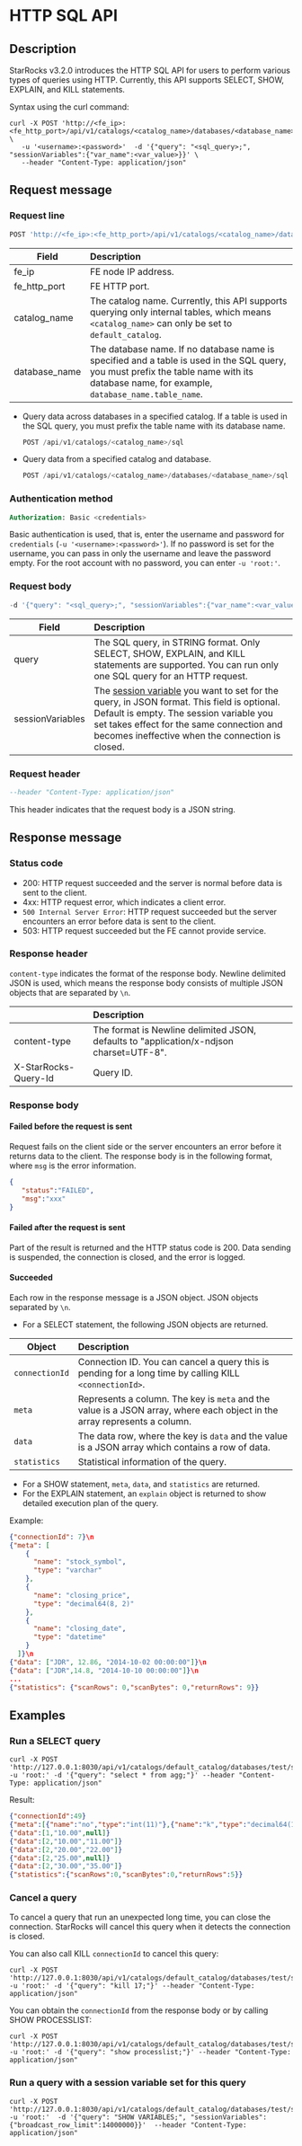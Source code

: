 # HTTP SQL API

## Description

StarRocks v3.2.0 introduces the HTTP SQL API for users to perform various types of queries using HTTP. Currently, this API supports SELECT, SHOW, EXPLAIN, and KILL statements.

Syntax using the curl command:

```shell
curl -X POST 'http://<fe_ip>:<fe_http_port>/api/v1/catalogs/<catalog_name>/databases/<database_name>/sql' \
   -u '<username>:<password>'  -d '{"query": "<sql_query>;", "sessionVariables":{"var_name":<var_value>}}' \
   --header "Content-Type: application/json"
```

## Request message

### Request line

```sql
POST 'http://<fe_ip>:<fe_http_port>/api/v1/catalogs/<catalog_name>/databases/<database_name>/sql'
```

| Field                    | Description                                                  |
| ------------------------ | :----------------------------------------------------------- |
|  fe_ip                   | FE node IP address.                                                  |
|  fe_http_port            | FE HTTP port.                                           |
|  catalog_name            | The catalog name. Currently, this API supports querying only internal tables, which means `<catalog_name>` can only be set to `default_catalog`. |
|  database_name           | The database name. If no database name is specified and a table is used in the SQL query, you must prefix the table name with its database name, for example, `database_name.table_name`. |

- Query data across databases in a specified catalog. If a table is used in the SQL query, you must prefix the table name with its database name.

   ```SQL
   POST /api/v1/catalogs/<catalog_name>/sql
   ```

- Query data from a specified catalog and database.

   ```SQL
   POST /api/v1/catalogs/<catalog_name>/databases/<database_name>/sql
   ```

### Authentication method

```SQL
Authorization: Basic <credentials>
```

Basic authentication is used, that is, enter the username and password for `credentials` (`-u '<username>:<password>'`). If no password is set for the username, you can pass in only the username and leave the password empty. For the root account with no password, you can enter `-u 'root:'`.

### Request body

```SQL
-d '{"query": "<sql_query>;", "sessionVariables":{"var_name":<var_value>}}'
```

| Field                    | Description                                                  |
| ------------------------ | :----------------------------------------------------------- |
| query                    | The SQL query, in STRING format. Only SELECT, SHOW, EXPLAIN, and KILL statements are supported. You can run only one SQL query for an HTTP request. |
| sessionVariables         | The [session variable](../System_variable.md) you want to set for the query, in JSON format. This field is optional. Default is empty. The session variable you set takes effect for the same connection and becomes ineffective when the connection is closed. |

### Request header

```SQL
--header "Content-Type: application/json"
```

This header indicates that the request body is a JSON string.

## Response message

### Status code

- 200: HTTP request succeeded and the server is normal before data is sent to the client.
- 4xx: HTTP request error, which indicates a client error.
- `500 Internal Server Error`: HTTP request succeeded but the server encounters an error before data is sent to the client.
- 503: HTTP request succeeded but the FE cannot provide service.

### Response header

`content-type` indicates the format of the response body. Newline delimited JSON is used, which means the response body consists of multiple JSON objects that are separated by `\n`.

|                      | Description                                                  |
| -------------------- | :----------------------------------------------------------- |
| content-type         | The format is Newline delimited JSON, defaults to "application/x-ndjson charset=UTF-8". |
| X-StarRocks-Query-Id | Query ID.                                                          |

### Response body

#### Failed before the request is sent

Request fails on the client side or the server encounters an error before it returns data to the client. The response body is in the following format, where `msg` is the error information.

```json
{
   "status":"FAILED",
   "msg":"xxx"
}
```

#### Failed after the request is sent

Part of the result is returned and the HTTP status code is 200. Data sending is suspended, the connection is closed, and the error is logged.

#### Succeeded

Each row in the response message is a JSON object. JSON objects separated by `\n`.

- For a SELECT statement, the following JSON objects are returned.

| Object       | Description                                                  |
| ------------ | :----------------------------------------------------------- |
| `connectionId` | Connection ID. You can cancel a query this is pending for a long time by calling KILL `<connectionId>`. |
| `meta`        | Represents a column. The key is `meta` and the value is a JSON array, where each object in the array represents a column. |
| `data`         | The data row, where the key is `data` and the value is a JSON  array which contains a row of data. |
| `statistics`   | Statistical information of the query.                                       |

- For a SHOW statement, `meta`, `data`, and `statistics` are returned.
- For the EXPLAIN statement, an `explain` object is returned to show detailed execution plan of the query.

Example:

```json
{"connectionId": 7}\n
{"meta": [
    {
      "name": "stock_symbol",
      "type": "varchar"
    },
    {
      "name": "closing_price",
      "type": "decimal64(8, 2)"
    },
    {
      "name": "closing_date",
      "type": "datetime"
    }
  ]}\n
{"data": ["JDR", 12.86, "2014-10-02 00:00:00"]}\n
{"data": ["JDR",14.8, "2014-10-10 00:00:00"]}\n
...
{"statistics": {"scanRows": 0,"scanBytes": 0,"returnRows": 9}}
```

## Examples

### Run a SELECT query

```shell
curl -X POST 'http://127.0.0.1:8030/api/v1/catalogs/default_catalog/databases/test/sql' -u 'root:' -d '{"query": "select * from agg;"}' --header "Content-Type: application/json"
```

Result:

```json
{"connectionId":49}
{"meta":[{"name":"no","type":"int(11)"},{"name":"k","type":"decimal64(10, 2)"},{"name":"v","type":"decimal64(10, 2)"}]}
{"data":[1,"10.00",null]}
{"data":[2,"10.00","11.00"]}
{"data":[2,"20.00","22.00"]}
{"data":[2,"25.00",null]}
{"data":[2,"30.00","35.00"]}
{"statistics":{"scanRows":0,"scanBytes":0,"returnRows":5}}
```

### Cancel a query

To cancel a query that run an unexpected long time, you can close the connection. StarRocks will cancel this query when it detects the connection is closed.

You can also call KILL `connectionId` to cancel this query:

```shell
curl -X POST 'http://127.0.0.1:8030/api/v1/catalogs/default_catalog/databases/test/sql' -u 'root:' -d '{"query": "kill 17;"}' --header "Content-Type: application/json"
```

You can obtain the `connectionId` from the response body or by calling SHOW PROCESSLIST:

```shell
curl -X POST 'http://127.0.0.1:8030/api/v1/catalogs/default_catalog/databases/test/sql' -u 'root:' -d '{"query": "show processlist;"}' --header "Content-Type: application/json"
```

### Run a query with a session variable set for this query

```shell
curl -X POST 'http://127.0.0.1:8030/api/v1/catalogs/default_catalog/databases/test/sql' -u 'root:'  -d '{"query": "SHOW VARIABLES;", "sessionVariables":{"broadcast_row_limit":14000000}}'  --header "Content-Type: application/json"
```
